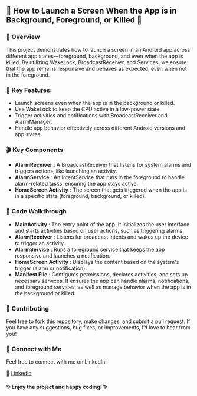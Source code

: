## 🚀 How to Launch a Screen When the App is in Background, Foreground, or Killed 📱

### 📖 Overview
This project demonstrates how to launch a screen in an Android app across different app states—foreground, background, and even when the app is killed. By utilizing WakeLock, BroadcastReceiver, and Services, we ensure that the app remains responsive and behaves as expected, even when not in the foreground.

### 🔑 Key Features:
* Launch screens even when the app is in the background or killed.
* Use WakeLock to keep the CPU active in a low-power state.
* Trigger activities and notifications with BroadcastReceiver and AlarmManager.
* Handle app behavior effectively across different Android versions and app states.

### 🎬 Key Components

* **AlarmReceiver** : A BroadcastReceiver that listens for system alarms and triggers actions, like launching an activity.
* **AlarmService** : An IntentService that runs in the foreground to handle alarm-related tasks, ensuring the app stays active.
* **HomeScreen Activity** : The screen that gets triggered when the app is in a specific state (foreground, background, or killed).


### 📝 Code Walkthrough
* **MainActivity** : The entry point of the app. It initializes the user interface and starts activities based on user actions, such as triggering alarms.
* **AlarmReceiver** : Listens for broadcast intents and wakes up the device to trigger an activity.
* **AlarmService** : Runs a foreground service that keeps the app responsive and launches a notification.
* **HomeScreen Activity** : Displays the content based on the system's trigger (alarm or notification).
* **Manifest File** : Configures permissions, declares activities, and sets up necessary services. It ensures the app can handle alarms, notifications, and foreground services, as well as manage behavior when the app is in the background or killed.


### 🤝 Contributing
Feel free to fork this repository, make changes, and submit a pull request. If you have any suggestions, bug fixes, or improvements, I’d love to hear from you!

### 📇 Connect with Me
Feel free to connect with me on LinkedIn:

🔗 [LinkedIn](https://www.linkedin.com/in/kushwaharsh/)


#### ✨ Enjoy the project and happy coding! ✨
